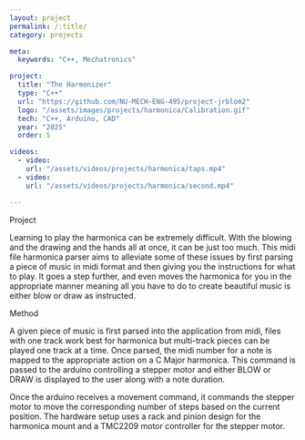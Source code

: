 ```yaml
---
layout: project
permalink: /:title/
category: projects

meta:
  keywords: "C++, Mechatronics"

project:
  title: "The Harmonizer"
  type: "C++"
  url: "https://github.com/NU-MECH-ENG-495/project-jrblom2"
  logo: "/assets/images/projects/harmonica/Calibration.gif"
  tech: "C++, Arduino, CAD"
  year: "2025"
  order: 5

videos:
  - video:
    url: "/assets/videos/projects/harmonica/taps.mp4"
  - video:
    url: "/assets/videos/projects/harmonica/second.mp4"

---
```

<span class="h2">Project</span>
<p> Learning to play the harmonica can be extremely difficult. With the blowing and the drawing and the hands all at once, it can be just too much. This midi file harmonica parser aims to alleviate some of these issues by first parsing a piece of music in midi format and then giving you the instructions for what to play. It goes a step further, and even moves the harmonica for you in the appropriate manner meaning all you have to do to create beautiful music is either blow or draw as instructed.
</p>
<span class="h2">Method</span>
<p> A given piece of music is first parsed into the application from midi, files with one track work best for harmonica but multi-track pieces can be played one track at a time. Once parsed, the midi number for a note is mapped to the appropriate action on a C Major harmonica. This command is passed to the arduino controlling a stepper motor and either BLOW or DRAW is displayed to the user along with a note duration. </p>
<span class="h2"></span>
<p>
Once the arduino receives a movement command, it commands the stepper motor to move the corresponding number of steps based on the current position. The hardware setup uses a rack and pinion design for the harmonica mount and a TMC2209 motor controller for the stepper motor.
</p>